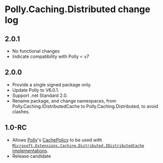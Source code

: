 # Polly.Caching.Distributed change log

## 2.0.1
- No functional changes
- Indicate compatibility with Polly &lt; v7

## 2.0.0
- Provide a single signed package only.
- Update Polly to V6.0.1.
- Support .net Standard 2.0.
- Rename package, and change namespaces, from Polly.Caching.IDistributedCache to Polly.Caching.Distributed, to avoid clashes.

## 1.0-RC

- Allows [Polly](https://github.com/App-vNext/Polly)'s [CachePolicy](https://github.com/App-vNext/Polly/wiki/Cache) to be used with [`Microsoft.Extensions.Caching.Distributed.IDistributedCache`](https://docs.microsoft.com/en-us/dotnet/api/microsoft.extensions.caching.distributed.idistributedcache) [implementations](https://docs.microsoft.com/en-us/aspnet/core/performance/caching/distributed).
- Release candidate

